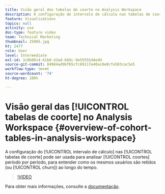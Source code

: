 ```yaml
---
title: Visão geral das tabelas de coorte no Analysis Workspace
description: A configuração do intervalo de cálculo nas tabelas de coorte pode ser usada para analisar os coortes de todos os períodos, para entender como os mesmos usuários são retidos (ou churn) ao longo do tempo.
feature: Visualizations
topics: null
activity: use
doc-type: feature video
team: Technical Marketing
thumbnail: 25965.jpg
kt: 2477
role: User
level: Intermediate
exl-id: 3c0b0814-61b0-43ad-b69c-9e55555d4edd
source-git-commit: 84984ad9bf65cfc69117e40ac0e0cfe503cac5e5
workflow-type: tm+mt
source-wordcount: '74'
ht-degree: 100%

---
```


# Visão geral das [!UICONTROL tabelas de coorte] no Analysis Workspace {#overview-of-cohort-tables-in-analysis-workspace}

A configuração do [!UICONTROL intervalo de cálculo] nas [!UICONTROL tabelas de coorte] pode ser usada para analisar [!UICONTROL coortes] período por período, para entender como os mesmos usuários são retidos (ou [!UICONTROL churn]) ao longo do tempo.

>[!VIDEO](https://video.tv.adobe.com/v/25965/?quality=12&learn=on)

Para obter mais informações, consulte a [documentação](https://experienceleague.adobe.com/docs/analytics/analyze/analysis-workspace/visualizations/cohort-table/cohort-analysis.html?lang=pt-BR).
